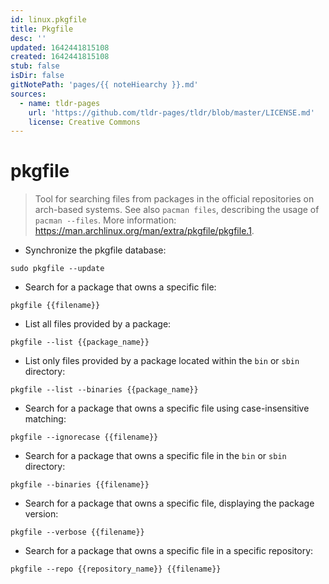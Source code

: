 ```yaml
---
id: linux.pkgfile
title: Pkgfile
desc: ''
updated: 1642441815108
created: 1642441815108
stub: false
isDir: false
gitNotePath: 'pages/{{ noteHiearchy }}.md'
sources:
  - name: tldr-pages
    url: 'https://github.com/tldr-pages/tldr/blob/master/LICENSE.md'
    license: Creative Commons
---
```

# pkgfile

> Tool for searching files from packages in the official repositories on arch-based systems.
> See also `pacman files`, describing the usage of `pacman --files`.
> More information: <https://man.archlinux.org/man/extra/pkgfile/pkgfile.1>.

- Synchronize the pkgfile database:

`sudo pkgfile --update`

- Search for a package that owns a specific file:

`pkgfile {{filename}}`

- List all files provided by a package:

`pkgfile --list {{package_name}}`

- List only files provided by a package located within the `bin` or `sbin` directory:

`pkgfile --list --binaries {{package_name}}`

- Search for a package that owns a specific file using case-insensitive matching:

`pkgfile --ignorecase {{filename}}`

- Search for a package that owns a specific file in the `bin` or `sbin` directory:

`pkgfile --binaries {{filename}}`

- Search for a package that owns a specific file, displaying the package version:

`pkgfile --verbose {{filename}}`

- Search for a package that owns a specific file in a specific repository:

`pkgfile --repo {{repository_name}} {{filename}}`


